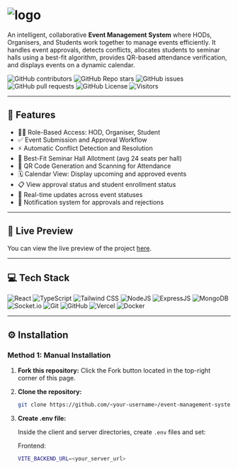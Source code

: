 # ![logo](https://github.com/your-username/your-repo/assets/your-image-id/logo.png)

An intelligent, collaborative **Event Management System** where HODs, Organisers, and Students work together to manage events efficiently. It handles event approvals, detects conflicts, allocates students to seminar halls using a best-fit algorithm, provides QR-based attendance verification, and displays events on a dynamic calendar.

![GitHub contributors](https://img.shields.io/github/contributors/your-username/event-management-system?style=for-the-badge&color=21bf48)
![GitHub Repo stars](https://img.shields.io/github/stars/your-username/event-management-system?style=for-the-badge&color=2176bf)
![GitHub issues](https://img.shields.io/github/issues/your-username/event-management-system?style=for-the-badge&color=f5d742)
![GitHub pull requests](https://img.shields.io/github/issues-pr/your-username/event-management-system?style=for-the-badge&color=7e5bef)
![GitHub License](https://img.shields.io/github/license/your-username/event-management-system?style=for-the-badge&color=5c6ac4)
![Visitors](https://api.visitorbadge.io/api/visitors?path=https%3A%2F%2Fgithub.com%2Fyour-username%2Fevent-management-system&label=Repo%20Views&countColor=%2337d67a&labelStyle=upper)


---

## 🔮 Features

- 👩‍🎓 Role-Based Access: HOD, Organiser, Student
- ✅ Event Submission and Approval Workflow
- ⚡ Automatic Conflict Detection and Resolution
- 🧠 Best-Fit Seminar Hall Allotment (avg 24 seats per hall)
- 🎫 QR Code Generation and Scanning for Attendance
- 🗓️ Calendar View: Display upcoming and approved events
- 📋 View approval status and student enrollment status
- 🔄 Real-time updates across event statuses
- 📣 Notification system for approvals and rejections

---

## 🚀 Live Preview

You can view the live preview of the project [here](https://your-live-link.com/).

---

## 💻 Tech Stack

![React](https://img.shields.io/badge/React-20232A?style=for-the-badge&logo=react&logoColor=61DAFB)
![TypeScript](https://img.shields.io/badge/TypeScript-007ACC?style=for-the-badge&logo=typescript&logoColor=white)
![Tailwind CSS](https://img.shields.io/badge/Tailwind_CSS-38B2AC?style=for-the-badge&logo=tailwind-css&logoColor=white)
![NodeJS](https://img.shields.io/badge/Node.js-43853D?style=for-the-badge&logo=node.js&logoColor=white)
![ExpressJS](https://img.shields.io/badge/Express.js-404D59?style=for-the-badge)
![MongoDB](https://img.shields.io/badge/MongoDB-4EA94B?style=for-the-badge&logo=mongodb&logoColor=white)
![Socket.io](https://img.shields.io/badge/Socket.io-ffffff?style=for-the-badge)
![Git](https://img.shields.io/badge/GIT-E44C30?style=for-the-badge&logo=git&logoColor=white)
![GitHub](https://img.shields.io/badge/GitHub-100000?style=for-the-badge&logo=github&logoColor=white)
![Vercel](https://img.shields.io/badge/Vercel-000000?style=for-the-badge&logo=vercel&logoColor=white)
![Docker](https://img.shields.io/badge/Docker-2496ED?style=for-the-badge&logo=docker&logoColor=white)

---

## ⚙️ Installation

### Method 1: Manual Installation

1. **Fork this repository:** Click the Fork button located in the top-right corner of this page.
2. **Clone the repository:**
    ```bash
    git clone https://github.com/<your-username>/event-management-system.git
    ```
3. **Create .env file:**
   
   Inside the client and server directories, create `.env` files and set:

   Frontend:
   ```bash
   VITE_BACKEND_URL=<your_server_url>

